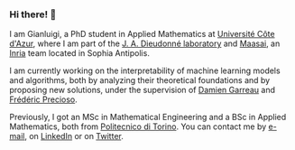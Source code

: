 ### Hi there! 👋
I am Gianluigi, a PhD student in Applied Mathematics at [Université Côte d'Azur](https://univ-cotedazur.fr), where I am part of the [J. A. Dieudonné laboratory](https://math.unice.fr/) and [Maasai](https://team.inria.fr/maasai), an [Inria](https://inria.fr) team located in Sophia Antipolis.

I am currently working on the interpretability of machine learning models and algorithms, both by analyzing their theoretical foundations and by proposing new solutions, under the supervision of [Damien Garreau](https://sites.google.com/view/damien-garreau/home) and [Frédéric Precioso](https://www.i3s.unice.fr/~precioso).

Previously, I got an MSc in Mathematical Engineering and a BSc in Applied Mathematics, both from [Politecnico di Torino](https://www.polito.it/).
You can contact me by [e-mail](mailto:gianluigi.lopardo@inria.fr), on [LinkedIn](https://www.linkedin.com/in/gianluigilopardo/) or on [Twitter](https://twitter.com/gl_lopardo).
